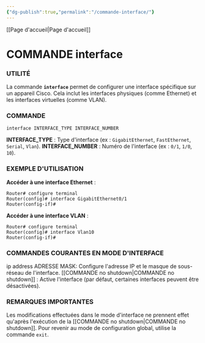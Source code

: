 ```yaml
---
{"dg-publish":true,"permalink":"/commande-interface/"}
---
```



[[Page d'accueil\|Page d'accueil]]
# COMMANDE interface
### **UTILITÉ**
La commande **`interface`** permet de configurer une interface spécifique sur un appareil Cisco. Cela inclut les interfaces physiques (comme Ethernet) et les interfaces virtuelles (comme VLAN).

### **COMMANDE**
```
interface INTERFACE_TYPE INTERFACE_NUMBER
```
**INTERFACE_TYPE** : Type d'interface (ex : `GigabitEthernet`, `FastEthernet`, `Serial`, `Vlan`).
**INTERFACE_NUMBER** : Numéro de l'interface (ex : `0/1`, `1/0`, `10`).

### **EXEMPLE D'UTILISATION**
 **Accéder à une interface Ethernet** :
   ```
   Router# configure terminal
   Router(config)# interface GigabitEthernet0/1
   Router(config-if)#
   ```

**Accéder à une interface VLAN** :
   ```
   Router# configure terminal
   Router(config)# interface Vlan10
   Router(config-if)#
   ```

### **COMMANDES COURANTES EN MODE D'INTERFACE**
ip address ADRESSE MASK: Configure l'adresse IP et le masque de sous-réseau de l'interface.
[[COMMANDE no shutdown\|COMMANDE no shutdown]] : Active l'interface (par défaut, certaines interfaces peuvent être désactivées).

### **REMARQUES IMPORTANTES**
Les modifications effectuées dans le mode d'interface ne prennent effet qu'après l'exécution de la [[COMMANDE no shutdown\|COMMANDE no shutdown]].
Pour revenir au mode de configuration global, utilise la commande `exit`.
